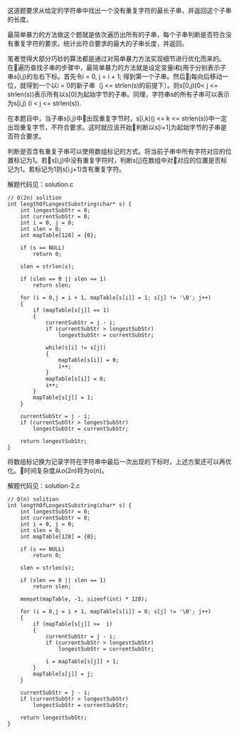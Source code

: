 这道题要求从给定的字符串中找出一个没有重复字符的最长子串，并返回这个子串的长度。

最简单暴力的方法做这个题就是依次遍历出所有的子串，每个子串判断是否符合没有重复字符的要求。统计出符合要求的最大的子串长度，并返回。

笔者觉得大部分巧妙的算法都是通过对简单暴力方法实现细节进行优化而来的。在遍历查找子串的步骤中，最简单暴力的方法就是设定变量i和j用于分别表示子串s[i,j)的左右下标。首先令i = 0, j = i + 1; 得到第一个子串。然后j每向后移动一位，就得到一个以i = 0的新子串（j <= strlen(s)的前提下）。则s[0,j)(0< j <= strlen(s))表示所有以s[0]为起始字节的子串。同理，字符串s的所有子串可以表示为s[i,j) (i < j <= strlen(s)).

在本题目中，当子串s[i,j)中出现重复字节时，s[i,k)(j <= k <= strlen(s))中一定出现重复字节，不符合要求。这时就应该开始判断以s[i+1]为起始字节的子串是否符合要求。

判断是否含有重复子串可以使用数组标记的方式。将当前子串中所有字符对应的位置标记为1。若s[i,j)中没有重复字符时，判断s[j]在数组中对对应的位置是否标记为1。若标记为1则s[i,j+1)含有重复字符。

解题代码见：solution.c

```
// O(2n) solition
int lengthOfLongestSubstring(char* s) {
    int longestSubStr = 0;
    int currentSubStr = 0;
    int i = 0, j = 0;
    int slen = 0;
    int mapTable[128] = {0};

    if (s == NULL)
        return 0;

    slen = strlen(s);

    if (slen == 0 || slen == 1)
        return slen;

    for (i = 0,j = i + 1, mapTable[s[i]] = 1; s[j] != '\0'; j++)
    {
        if (mapTable[s[j]] == 1)
        {
            currentSubStr = j - i;
            if (currentSubStr > longestSubStr)
                longestSubStr = currentSubStr;
            
            while(s[i] != s[j])
            {
                mapTable[s[i]] = 0;
                i++;
            }
            mapTable[s[i]] = 0;
            i++;
        }
        mapTable[s[j]] = 1;
    }

    currentSubStr = j - i;
    if (currentSubStr > longestSubStr)
        longestSubStr = currentSubStr;

    return longestSubStr;
}
```


将数组标记换为记录字符在字符串中最后一次出现的下标时，上述方案还可以再优化。时间复杂度从o(2n)将为o(n)。

解题代码见：solution-2.c

```
// O(n) solition
int lengthOfLongestSubstring(char* s) {
    int longestSubStr = 0;
    int currentSubStr = 0;
    int i = 0, j = 0;
    int slen = 0;
    int mapTable[128] = {0};

    if (s == NULL)
        return 0;

    slen = strlen(s);

    if (slen == 0 || slen == 1)
        return slen;

    memset(mapTable, -1, sizeof(int) * 128);

    for (i = 0,j = i + 1, mapTable[s[i]] = 0; s[j] != '\0'; j++)
    {
        if (mapTable[s[j]] >=  i)
        {
            currentSubStr = j - i;
            if (currentSubStr > longestSubStr)
                longestSubStr = currentSubStr;

            i = mapTable[s[j]] + 1;
        }
        mapTable[s[j]] = j;
    }

    currentSubStr = j - i;
    if (currentSubStr > longestSubStr)
        longestSubStr = currentSubStr;

    return longestSubStr;
}
```
